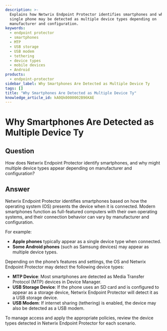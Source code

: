 ```yaml
---
description: >-
  Explains how Netwrix Endpoint Protector identifies smartphones and why a
  single phone may be detected as multiple device types depending on
  manufacturer and configuration.
keywords:
  - endpoint protector
  - smartphones
  - MTP
  - USB storage
  - USB modem
  - tethering
  - device types
  - mobile devices
  - Android
products:
  - endpoint-protector
sidebar_label: Why Smartphones Are Detected as Multiple Device Ty
tags: []
title: "Why Smartphones Are Detected as Multiple Device Ty"
knowledge_article_id: kA0Qk0000002B96KAE
---
```


# Why Smartphones Are Detected as Multiple Device Ty

## Question

How does Netwrix Endpoint Protector identify smartphones, and why might multiple device types appear depending on manufacturer and configuration?

## Answer

Netwrix Endpoint Protector identifies smartphones based on how the operating system (OS) presents the device when it is connected. Modern smartphones function as full-featured computers with their own operating systems, and their connection behavior can vary by manufacturer and configuration.

For example:

- **Apple phones** typically appear as a single device type when connected.
- **Some Android phones** (such as Samsung devices) may appear as multiple device types.

Depending on the phone’s features and settings, the OS and Netwrix Endpoint Protector may detect the following device types:

- **MTP Device**: Most smartphones are detected as Media Transfer Protocol (MTP) devices in Device Manager.
- **USB Storage Device**: If the phone uses an SD card and is configured to appear as a storage device, Netwrix Endpoint Protector will detect it as a USB storage device.
- **USB Modem**: If internet sharing (tethering) is enabled, the device may also be detected as a USB modem.

To manage access and apply the appropriate policies, review the device types detected in Netwrix Endpoint Protector for each scenario.
